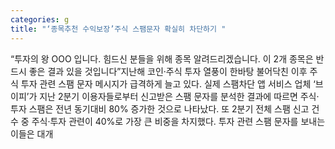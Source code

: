 ```yaml
---
categories: g
title: "‘종목추천 수익보장’주식 스팸문자 확실히 차단하기 "
---
```

“투자의 왕 OOO 입니다. 힘드신 분들을 위해 종목 알려드리겠습니다. 이 2개 종목은 반드시 좋은 결과 있을 것입니다”지난해 코인·주식 투자 열풍이 한바탕 불어닥친 이후 주식 투자 관련 스팸 문자 메시지가 급격하게 늘고 있다. 실제 스팸차단 앱 서비스 업체 ‘브이피’가 지난 2분기 이용자들로부터 신고받은 스팸 문자를 분석한 결과에 따르면 주식·투자 스팸은 전년 동기대비 80% 증가한 것으로 나타났다. 또 2분기 전체 스팸 신고 건수 중 주식·투자 관련이 40%로 가장 큰 비중을 차지했다. 투자 관련 스팸 문자를 보내는 이들은 대개